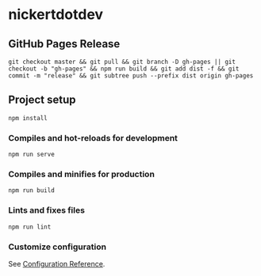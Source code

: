 # nickertdotdev

## GitHub Pages Release
```
git checkout master && git pull && git branch -D gh-pages || git checkout -b "gh-pages" && npm run build && git add dist -f && git commit -m "release" && git subtree push --prefix dist origin gh-pages
```

## Project setup
```
npm install
```

### Compiles and hot-reloads for development
```
npm run serve
```

### Compiles and minifies for production
```
npm run build
```

### Lints and fixes files
```
npm run lint
```

### Customize configuration
See [Configuration Reference](https://cli.vuejs.org/config/).
